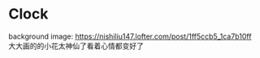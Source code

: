 # Clock
background image:
https://nishiliu147.lofter.com/post/1ff5ccb5_1ca7b10ff <br />
大大画的的小花太神仙了看着心情都变好了
